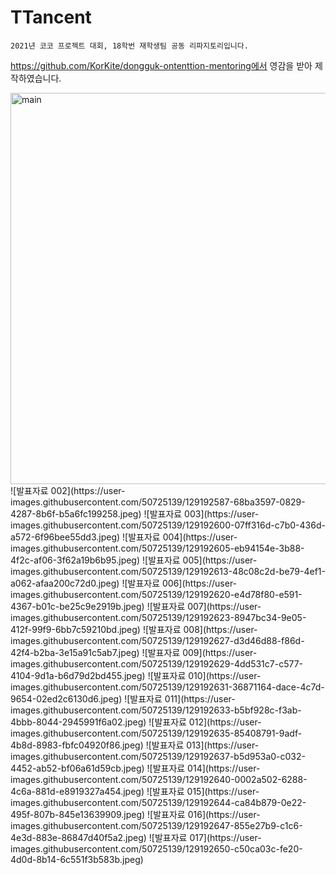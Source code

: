 # TTancent
    2021년 코코 프로젝트 대회, 18학번 재학생팀 공동 리파지토리입니다.
https://github.com/KorKite/dongguk-ontenttion-mentoring에서 영감을 받아 제작하였습니다.

<img width="626" alt="main" src="https://user-images.githubusercontent.com/50725139/126053856-ae725ed9-1a0d-4126-a389-01b092f1206b.png">
![발표자료 002](https://user-images.githubusercontent.com/50725139/129192587-68ba3597-0829-4287-8b6f-b5a6fc199258.jpeg)
![발표자료 003](https://user-images.githubusercontent.com/50725139/129192600-07ff316d-c7b0-436d-a572-6f96bee55dd3.jpeg)
![발표자료 004](https://user-images.githubusercontent.com/50725139/129192605-eb94154e-3b88-4f2c-af06-3f62a19b6b95.jpeg)
![발표자료 005](https://user-images.githubusercontent.com/50725139/129192613-48c08c2d-be79-4ef1-a062-afaa200c72d0.jpeg)
![발표자료 006](https://user-images.githubusercontent.com/50725139/129192620-e4d78f80-e591-4367-b01c-be25c9e2919b.jpeg)
![발표자료 007](https://user-images.githubusercontent.com/50725139/129192623-8947bc34-9e05-412f-99f9-6bb7c59210bd.jpeg)
![발표자료 008](https://user-images.githubusercontent.com/50725139/129192627-d3d46d88-f86d-42f4-b2ba-3e15a91c5ab7.jpeg)
![발표자료 009](https://user-images.githubusercontent.com/50725139/129192629-4dd531c7-c577-4104-9d1a-b6d79d2bd455.jpeg)
![발표자료 010](https://user-images.githubusercontent.com/50725139/129192631-36871164-dace-4c7d-9654-02ed2c6130d6.jpeg)
![발표자료 011](https://user-images.githubusercontent.com/50725139/129192633-b5bf928c-f3ab-4bbb-8044-2945991f6a02.jpeg)
![발표자료 012](https://user-images.githubusercontent.com/50725139/129192635-85408791-9adf-4b8d-8983-fbfc04920f86.jpeg)
![발표자료 013](https://user-images.githubusercontent.com/50725139/129192637-b5d953a0-c032-4452-ab52-bf06a61d59cb.jpeg)
![발표자료 014](https://user-images.githubusercontent.com/50725139/129192640-0002a502-6288-4c6a-881d-e8919327a454.jpeg)
![발표자료 015](https://user-images.githubusercontent.com/50725139/129192644-ca84b879-0e22-495f-807b-845e13639909.jpeg)
![발표자료 016](https://user-images.githubusercontent.com/50725139/129192647-855e27b9-c1c6-4e3d-883e-86847d40f5a2.jpeg)
![발표자료 017](https://user-images.githubusercontent.com/50725139/129192650-c50ca03c-fe20-4d0d-8b14-6c551f3b583b.jpeg)

